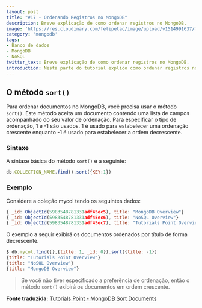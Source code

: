 ```yaml
---
layout: post
title: "#17 - Ordenando Registros no MongoDB"
description: Breve explicação de como ordenar registros no MongoDB.
image: 'https://res.cloudinary.com/felipetac/image/upload/v1514991637/mongodb_iqnp0d.png'
category: 'mongodb'
tags:
- Banco de dados
- MongoDB
- NoSQL
twitter_text: Breve explicação de como ordenar registros no MongoDB.
introduction: Nesta parte do tutorial explico como ordenar registros no MongoDB.
---
```

## O método ```sort()```

Para ordenar documentos no MongoDB, você precisa usar o método ```sort()```. Este método aceita um documento contendo uma lista de campos acompanhado do seu valor de ordenação. Para especificar o tipo de ordenação, 1 e -1 são usados. 1 é usado para estabelecer uma ordenação crescente enquanto -1 é usado para estabelecer a ordem decrescente.

### Sintaxe

A sintaxe básica do método ```sort()``` é a seguinte:

```js
db.COLLECTION_NAME.find().sort({KEY:1})
```

### Exemplo

Considere a coleção mycol tendo os seguintes dados:

```js
{ _id: ObjectId(5983548781331adf45ec5), title: "MongoDB Overview"}
{ _id: ObjectId(5983548781331adf45ec6), title: "NoSQL Overview"}
{ _id: ObjectId(5983548781331adf45ec7), title: "Tutorials Point Overview"}
```

O exemplo a seguir exibirá os documentos ordenados por título de forma decrescente.

```js
$ db.mycol.find({},{title: 1, _id: 0}).sort({title: -1})
{title: "Tutorials Point Overview"}
{title: "NoSQL Overview"}
{title: "MongoDB Overview"}
```

> Se você não tiver especificado a preferência de ordenação, então o método ```sort()``` exibirá os documentos em ordem crescente.

**Fonte traduzida:** [Tutorials Point - MongoDB Sort Documents](http://www.tutorialspoint.com/mongodb/mongodb_sort_record.htm)
